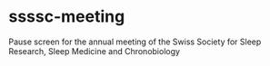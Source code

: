 # ssssc-meeting
Pause screen for the annual meeting of the Swiss Society for Sleep Research, Sleep Medicine and Chronobiology
